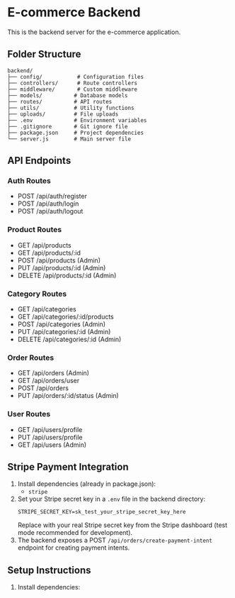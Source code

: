 # E-commerce Backend

This is the backend server for the e-commerce application.

## Folder Structure

```
backend/
├── config/           # Configuration files
├── controllers/      # Route controllers
├── middleware/       # Custom middleware
├── models/          # Database models
├── routes/          # API routes
├── utils/           # Utility functions
├── uploads/         # File uploads
├── .env             # Environment variables
├── .gitignore       # Git ignore file
├── package.json     # Project dependencies
└── server.js        # Main server file
```

## API Endpoints

### Auth Routes
- POST /api/auth/register
- POST /api/auth/login
- POST /api/auth/logout

### Product Routes
- GET /api/products
- GET /api/products/:id
- POST /api/products (Admin)
- PUT /api/products/:id (Admin)
- DELETE /api/products/:id (Admin)

### Category Routes
- GET /api/categories
- GET /api/categories/:id/products
- POST /api/categories (Admin)
- PUT /api/categories/:id (Admin)
- DELETE /api/categories/:id (Admin)

### Order Routes
- GET /api/orders (Admin)
- GET /api/orders/user
- POST /api/orders
- PUT /api/orders/:id/status (Admin)

### User Routes
- GET /api/users/profile
- PUT /api/users/profile
- GET /api/users (Admin)

## Stripe Payment Integration

1. Install dependencies (already in package.json):
   - `stripe`
2. Set your Stripe secret key in a `.env` file in the backend directory:
   ```env
   STRIPE_SECRET_KEY=sk_test_your_stripe_secret_key_here
   ```
   Replace with your real Stripe secret key from the Stripe dashboard (test mode recommended for development).
3. The backend exposes a POST `/api/orders/create-payment-intent` endpoint for creating payment intents.

## Setup Instructions

1. Install dependencies:
   ```